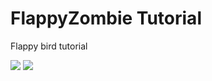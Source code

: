 # FlappyZombie Tutorial

Flappy bird tutorial

<img src="http://i.gyazo.com/f6e3361e335a173e17da474cdd19215a.png">
<img src="http://i.gyazo.com/2177fff43887b7f0c62d746d5dea4018.png">
